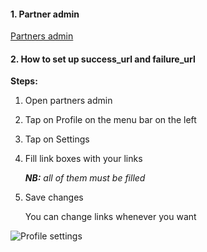 #### 1. Partner admin

[Partners admin](https://partners.mercuryo.io) 

#### 2. How to set up success_url and failure_url

**Steps:**

1. Open partners admin
2. Tap on Profile on the menu bar on the left
3. Tap on Settings
4. Fill link boxes with your links

   ***NB:** all of them must be filled*
   
5. Save changes

   You can change links whenever you want
   
 ![Profile settings]()

